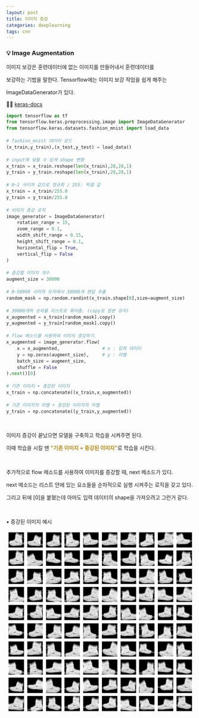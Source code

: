 ```yaml
---
layout: post
title: 이미지 증강
categories: deeplearning
tags: cnn
---
```


### 💡 Image Augmentation

이미지 보강은 훈련데이터에 없는 이미지를 만들어내서 훈련데이터를 

보강하는 기법을 말한다. Tensorflow에는 이미지 보강 작업을 쉽게 해주는 

ImageDataGenerator가 있다.

✍🏼 [keras-docs](https://keras.io/ko/preprocessing/image/)

```python
import tensorflow as tf
from tensorflow.keras.preprocessing.image import ImageDataGenerator
from tensorflow.keras.datasets.fashion_mnist import load_data

# fashion_mnist 데이터 로드
(x_train,y_train),(x_test,y_test) = load_data()

# input에 넣을 수 있게 shape 변환
x_train = x_train.reshape(len(x_train),28,28,1)
y_train = y_train.reshape(len(x_train),28,28,1)

# 0~1 사이의 값으로 정규화 / 255: 픽셀 값
x_train = x_train/255.0
y_train = y_train/255.0

# 이미지 증강 로직
image_generator = ImageDataGenerator(
    rotation_range = 15,
    zoom_range = 0.1,
    width_shift_range = 0.15,
    height_shift_range = 0.1,
    horizontal_flip = True,
    vertical_flip = False
)

# 증강할 이미지 개수
augment_size = 30000

# 0~59999 사이의 숫자에서 30000개 랜덤 추출
random_mask = np.random.randint(x_train.shape[0],size=augment_size)

# 30000개의 숫자를 리스트로 묶어줌. (copy로 원본 유지)
x_augmented = x_train[random_mask].copy()
y_augmented = y_train[random_mask].copy()

# flow 메소드를 사용하여 이미지 증강하기.
x_augmented = image_generator.flow(
    x = x_augmented,                # x : 입력 데이터
    y = np.zeros(augment_size),     # y : 라벨
    batch_size = augment_size,
    shuffle = False
).next()[0]                         

# 기존 이미지 + 증강된 이미지
x_train = np.concatenate((x_train,x_augmented))

# 기존 이미지의 라벨 + 증강된 이미지의 라벨
y_train = np.concatenate((y_train,y_augmented))
```

<br>

이미지 증강이 끝났으면 모델을 구축하고 학습을 시켜주면 된다.

이때 학습을 시킬 땐 <span style="color:#B8860B">**"기존 이미지 + 증강된 이미지"**</span>로 학습을 시킨다.

<br>

추가적으로 flow 메소드를 사용하여 이미지를 증강할 때, next 메소드가 있다.

next 메소드는 리스트 안에 있는 요소들을 순차적으로 실행 시켜주는 로직을 갖고 있다.

그리고 뒤에 [0]을 붙혔는데 아마도 입력 데이터의 shape을 가져오려고 그런거 같다.

<br>

▪ 증강된 이미지 예시

<img src="/assets/img/django/aug.png">


